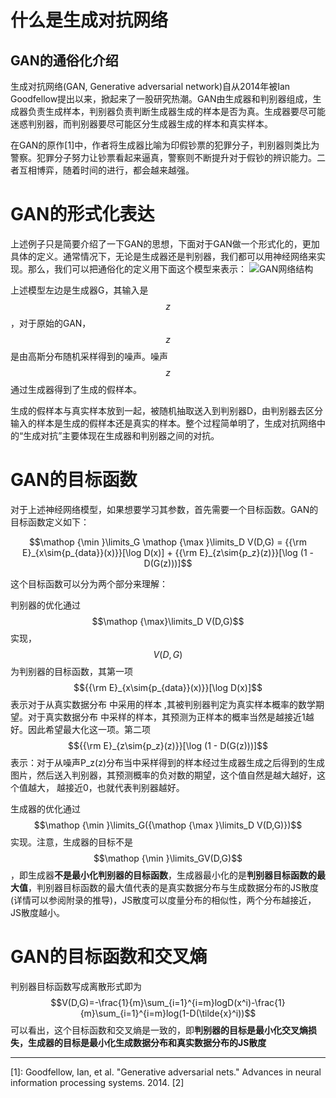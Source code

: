 # 什么是生成对抗网络
## GAN的通俗化介绍

生成对抗网络(GAN, Generative adversarial network)自从2014年被Ian Goodfellow提出以来，掀起来了一股研究热潮。GAN由生成器和判别器组成，生成器负责生成样本，判别器负责判断生成器生成的样本是否为真。生成器要尽可能迷惑判别器，而判别器要尽可能区分生成器生成的样本和真实样本。

在GAN的原作[1]中，作者将生成器比喻为印假钞票的犯罪分子，判别器则类比为警察。犯罪分子努力让钞票看起来逼真，警察则不断提升对于假钞的辨识能力。二者互相博弈，随着时间的进行，都会越来越强。

# GAN的形式化表达
上述例子只是简要介绍了一下GAN的思想，下面对于GAN做一个形式化的，更加具体的定义。通常情况下，无论是生成器还是判别器，我们都可以用神经网络来实现。那么，我们可以把通俗化的定义用下面这个模型来表示：
![GAN网络结构](/images/7.1-gan_structure.png)

上述模型左边是生成器G，其输入是$$z$$，对于原始的GAN，$$z$$是由高斯分布随机采样得到的噪声。噪声$$z$$通过生成器得到了生成的假样本。

生成的假样本与真实样本放到一起，被随机抽取送入到判别器D，由判别器去区分输入的样本是生成的假样本还是真实的样本。整个过程简单明了，生成对抗网络中的“生成对抗”主要体现在生成器和判别器之间的对抗。

# GAN的目标函数
对于上述神经网络模型，如果想要学习其参数，首先需要一个目标函数。GAN的目标函数定义如下：

$$\mathop {\min }\limits_G \mathop {\max }\limits_D V(D,G) = {{\rm E}_{x\sim{p_{data}}(x)}}[\log D(x)] + {{\rm E}_{z\sim{p_z}(z)}}[\log (1 - D(G(z)))]$$

这个目标函数可以分为两个部分来理解：

判别器的优化通过$$\mathop {\max}\limits_D V(D,G)$$实现，$$V(D,G)$$为判别器的目标函数，其第一项$${{\rm E}_{x\sim{p_{data}}(x)}}[\log D(x)]$$表示对于从真实数据分布 中采用的样本 ,其被判别器判定为真实样本概率的数学期望。对于真实数据分布 中采样的样本，其预测为正样本的概率当然是越接近1越好。因此希望最大化这一项。第二项$${{\rm E}_{z\sim{p_z}(z)}}[\log (1 - D(G(z)))]$$表示：对于从噪声P_z(z)分布当中采样得到的样本经过生成器生成之后得到的生成图片，然后送入判别器，其预测概率的负对数的期望，这个值自然是越大越好，这个值越大， 越接近0，也就代表判别器越好。

生成器的优化通过$$\mathop {\min }\limits_G({\mathop {\max }\limits_D V(D,G)})$$实现。注意，生成器的目标不是$$\mathop {\min }\limits_GV(D,G)$$，即生成器**不是最小化判别器的目标函数**，生成器最小化的是**判别器目标函数的最大值**，判别器目标函数的最大值代表的是真实数据分布与生成数据分布的JS散度(详情可以参阅附录的推导)，JS散度可以度量分布的相似性，两个分布越接近，JS散度越小。


# GAN的目标函数和交叉熵
判别器目标函数写成离散形式即为$$V(D,G)=-\frac{1}{m}\sum_{i=1}^{i=m}logD(x^i)-\frac{1}{m}\sum_{i=1}^{i=m}log(1-D(\tilde{x}^i))$$
可以看出，这个目标函数和交叉熵是一致的，即**判别器的目标是最小化交叉熵损失，生成器的目标是最小化生成数据分布和真实数据分布的JS散度**





-------------------
[1]: Goodfellow, Ian, et al. "Generative adversarial nets." Advances in neural information processing systems. 2014.
[2]